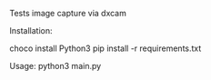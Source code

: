 Tests image capture via dxcam

Installation:

choco install Python3
pip install -r requirements.txt

Usage:
python3 main.py
